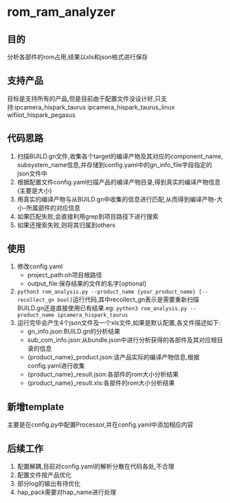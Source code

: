 # rom_ram_analyzer

## 目的

分析各部件的rom占用,结果以xls和json格式进行保存

## 支持产品

目标是支持所有的产品,但是目前由于配置文件没设计好,只支持:ipcamera_hispark_taurus ipcamera_hispark_taurus_linux wifiiot_hispark_pegasus

## 代码思路

1. 扫描BUILD.gn文件,收集各个target的编译产物及其对应的component_name, subsystem_name信息,并存储到config.yaml中的gn_info_file字段指定的json文件中
2. 根据配置文件config.yaml扫描产品的编译产物目录,得到真实的编译产物信息(主要是大小)
3. 用真实的编译产物与从BUILD.gn中收集的信息进行匹配,从而得到编译产物-大小-所属部件的对应信息
4. 如果匹配失败,会直接利用grep到项目路径下进行搜索
5. 如果还搜索失败,则将其归属到others


## 使用

1. 修改config.yaml
   - project_path:oh项目根路径
   - output_file:保存结果的文件的名字[optional]
2. `python3 rom_analysis.py --product_name {your_product_name} [--recollect_gn bool]`运行代码,其中recollect_gn表示是需要重新扫描BUILD.gn还是直接使用已有结果.eg: `python3 rom_analysis.py --product_name ipcamera_hispark_taurus`
3. 运行完毕会产生4个json文件及一个xls文件,如果是默认配置,各文件描述如下:
   - gn_info.json:BUILD.gn的分析结果
   - sub_com_info.json:从bundle.json中进行分析获得的各部件及其对应根目录的信息
   - {product_name}_product.json:该产品实际的编译产物信息,根据config.yaml进行收集
   - {product_name}_result.json:各部件的rom大小分析结果
   - {product_name}_result.xls:各部件的rom大小分析结果

## 新增template

主要是在config.py中配置Processor,并在config.yaml中添加相应内容

## 后续工作

1. 配置解耦,目前对config.yaml的解析分散在代码各处,不合理
2. 配置文件按产品优化
3. 部分log的输出有待优化
4. hap_pack需要对hap_name进行处理